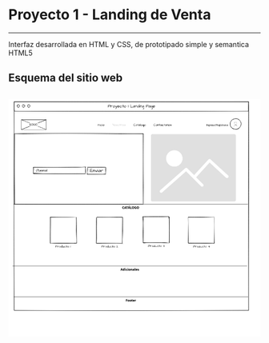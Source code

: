 # Proyecto 1 - Landing de Venta

---

Interfaz desarrollada en HTML y CSS, de prototipado simple y semantica HTML5


## Esquema del sitio web

![](./assets/img/esquema.png)
---